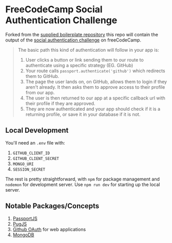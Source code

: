 # FreeCodeCamp Social Authentication Challenge

Forked from the [supplied boilerplate repository](https://github.com/freeCodeCamp/boilerplate-socialauth) this repo will contain the output of the [social authentication challenge](https://www.freecodecamp.org/learn/quality-assurance/advanced-node-and-express/implementation-of-social-authentication) on freeCodeCamp.

> The basic path this kind of authentication will follow in your app is:
> 
> 1. User clicks a button or link sending them to our route to authenticate using a specific strategy (EG. GitHub)
> 1. Your route calls `passport.authenticate('github')` which redirects them to GitHub.
> 1. The page the user lands on, on GitHub, allows them to login if they aren't already. It then asks them to approve access to their profile from our app.
> 1. The user is then returned to our app at a specific callback url with their profile if they are approved.
> 1. They are now authenticated and your app should check if it is a returning profile, or save it in your database if it is not.

## Local Development

You'll need an `.env` file with:

1. `GITHUB_CLIENT_ID`
1. `GITHUB_CLIENT_SECRET`
1. `MONGO_URI`
1. `SESSION_SECRET`

The rest is pretty straightforward, with `npm` for package management and `nodemon` for development server. Use `npm run dev` for starting up the local server.

## Notable Packages/Concepts

1. [PassportJS](https://passportjs.org/)
1. [PugJS](https://pugjs.org/api/getting-started.html)
1. [Github OAuth](https://docs.github.com/en/developers/apps/identifying-and-authorizing-users-for-github-apps#web-application-flow) for web applications
1. [MongoDB](https://www.npmjs.com/package/mongodb)
